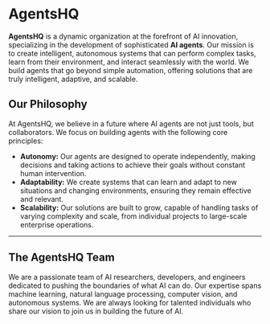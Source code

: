 # AgentsHQ

**AgentsHQ** is a dynamic organization at the forefront of AI innovation, specializing in the development of sophisticated **AI agents**. Our mission is to create intelligent, autonomous systems that can perform complex tasks, learn from their environment, and interact seamlessly with the world. We build agents that go beyond simple automation, offering solutions that are truly intelligent, adaptive, and scalable.

## Our Philosophy

At AgentsHQ, we believe in a future where AI agents are not just tools, but collaborators. We focus on building agents with the following core principles:

* **Autonomy:** Our agents are designed to operate independently, making decisions and taking actions to achieve their goals without constant human intervention.
* **Adaptability:** We create systems that can learn and adapt to new situations and changing environments, ensuring they remain effective and relevant.
* **Scalability:** Our solutions are built to grow, capable of handling tasks of varying complexity and scale, from individual projects to large-scale enterprise operations.

---

## The AgentsHQ Team

We are a passionate team of AI researchers, developers, and engineers dedicated to pushing the boundaries of what AI can do. Our expertise spans machine learning, natural language processing, computer vision, and autonomous systems. We are always looking for talented individuals who share our vision to join us in building the future of AI.
